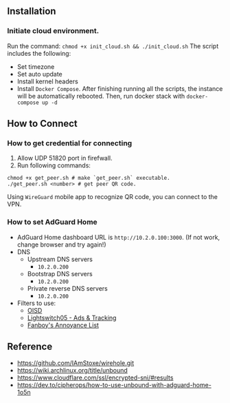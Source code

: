 ## Installation
### Initiate cloud environment.
Run the command: `chmod +x init_cloud.sh && ./init_cloud.sh`
The script includes the following:
- Set timezone
- Set auto update
- Install kernel headers
- Install `Docker Compose`.
After finishing running all the scripts, the instance will be automatically rebooted.
Then, run docker stack with `docker-compose up -d`

## How to Connect
### How to get credential for connecting
1. Allow UDP 51820 port in firefwall.
2. Run following commands:

```Shell
chmod +x get_peer.sh # make `get_peer.sh` executable.
./get_peer.sh <number> # get peer QR code.
```

Using `WireGuard` mobile app to recognize QR code, you can connect to the VPN.

### How to set AdGuard Home
- AdGuard Home dashboard URL is `http://10.2.0.100:3000`. (If not work, change browser and try again!)
- DNS
	- Upstream DNS servers
		- `10.2.0.200`
	- Bootstrap DNS servers
		- `10.2.0.200`
	- Private reverse DNS servers
		- `10.2.0.200`
- Filters to use:
	- [OISD](https://big.oisd.nl)
	- [Lightswitch05 - Ads & Tracking](https://www.github.developerdan.com/hosts/lists/ads-and-tracking-extended.txt)
	- [Fanboy's Annoyance List](https://secure.fanboy.co.nz/fanboy-annoyance.txt)

## Reference
- https://github.com/IAmStoxe/wirehole.git
- https://wiki.archlinux.org/title/unbound
- https://www.cloudflare.com/ssl/encrypted-sni/#results
- https://dev.to/cipherops/how-to-use-unbound-with-adguard-home-1o5n


